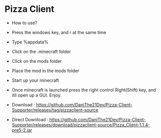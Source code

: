# Pizza Client
- How to use?
- Press the windows key, and r at the same time
- Type %appdata%
- Click on the .minecraft folder
- Click on the mods folder
- Place the mod in the mods folder
- Start up your minecraft

- Once minecraft is launched press the right control Right(Shift) key, and itll open up a GUI. Enjoy. 

- Download : https://github.com/DaniThe21Dev/Pizza-Client-Supporter/releases/tag/pizzaclient-source

- Direct Download : https://github.com/DaniThe21Dev/Pizza-Client-Supporter/releases/download/pizzaclient-source/Pizza_Client-1.1.4-pre5-2.jar
